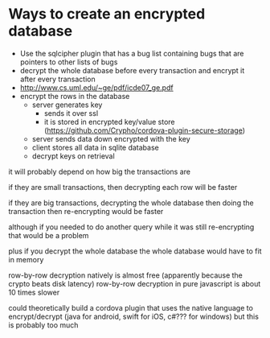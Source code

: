 # Ways to create an encrypted database
* Use the sqlcipher plugin that has a bug list containing bugs that are pointers to other lists of bugs
* decrypt the whole database before every transaction and encrypt it after every transaction
* http://www.cs.uml.edu/~ge/pdf/icde07_ge.pdf
* encrypt the rows in the database
  - server generates key
    + sends it over ssl
    + it is stored in encrypted key/value store (https://github.com/Crypho/cordova-plugin-secure-storage)
  - server sends data down encrypted with the key
  - client stores all data in sqlite database
  - decrypt keys on retrieval

it will probably depend on how big the transactions are

if they are small transactions, then decrypting each row will be faster

if they are big transactions, decrypting the whole database then doing the transaction then re-encrypting would be faster

although if you needed to do another query while it was still re-encrypting that would be a problem

plus if you decrypt the whole database the whole database would have to fit in memory

row-by-row decryption natively is almost free (apparently because the crypto beats disk latency)
row-by-row decryption in pure javascript is about 10 times slower

could theoretically build a cordova plugin that uses the native language to encrypt/decrypt (java for android, swift for iOS, c#??? for windows) but this is probably too much
